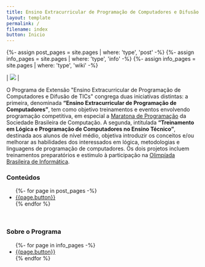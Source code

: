 ```yaml
---
title: Ensino Extracurricular de Programação de Computadores e Difusão de TICs
layout: template
permalink: /
filename: index
button: Inicio
---
```

{%- assign post_pages = site.pages | where: 'type', 'post' -%}
{%- assign info_pages = site.pages | where: 'type', 'info' -%}
{%- assign info_pages = site.pages | where: 'type', 'wiki' -%}


| ![](../assets/images/logo_e2pc.png) |

O Programa de Extensão "Ensino Extracurricular de Programação de Computadores e Difusão de TICs" congrega duas iniciativas distintas: a primeira, denominada **“Ensino Extracurricular de Programação de Computadores”**, tem como objetivo treinamentos e eventos envolvendo programação competitiva, em especial a [Maratona de Programação](http://maratona.sbc.org.br/) da Sociedade Brasileira de Computação. A segunda, intitulada **“Treinamento em Lógica e Programação de Computadores no Ensino Técnico”**, destinada aos alunos de nível médio, objetiva introduzir os conceitos e/ou melhorar as habilidades dos interessados em lógica, metodologias e linguagens de programação de computadores. 
Os dois projetos incluem treinamentos preparatórios e estímulo à participação na [Olimpíada Brasileira de Informática](https://olimpiada.ic.unicamp.br/).

### Conteúdos
<ul>
	{%- for page in post_pages -%}
		<li><a href="{{page.url}}">{{page.button}}</a></li>
	{% endfor %}
</ul>
<br/>

### Sobre o Programa 
<ul>
	{%- for page in info_pages -%}
		<li><a href="{{page.url}}">{{page.button}}</a></li>
	{% endfor %}
</ul>
<br/>
